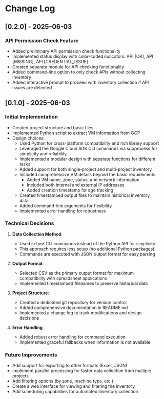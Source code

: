 # Change Log

## [0.2.0] - 2025-06-03

### API Permission Check Feature

- Added preliminary API permission check functionality
- Implemented status display with color-coded indicators: API [OK], API [MISSING], API [CREDENTIAL_ISSUE]
- Created separate module for API checking functionality
- Added command-line option to only check APIs without collecting inventory
- Added interactive prompt to proceed with inventory collection if API issues are detected

## [0.1.0] - 2025-06-03

### Initial Implementation

- Created project structure and basic files
- Implemented Python script to extract VM information from GCP
- Design choices:
  - Used Python for cross-platform compatibility and rich library support
  - Leveraged the Google Cloud SDK CLI commands via subprocess for simplicity and reliability
  - Implemented a modular design with separate functions for different tasks
  - Added support for both single-project and multi-project inventory
  - Included comprehensive VM details beyond the basic requirements:
    - Added VM name, zone, status, and network information
    - Included both internal and external IP addresses
    - Added creation timestamp for age tracking
  - Created timestamped output files to maintain historical inventory data
  - Added command-line arguments for flexibility
  - Implemented error handling for robustness

### Technical Decisions

1. **Data Collection Method**: 
   - Used `gcloud` CLI commands instead of the Python API for simplicity
   - This approach requires less setup (no additional Python packages)
   - Commands are executed with JSON output format for easy parsing

2. **Output Format**:
   - Selected CSV as the primary output format for maximum compatibility with spreadsheet applications
   - Implemented timestamped filenames to preserve historical data

3. **Project Structure**:
   - Created a dedicated git repository for version control
   - Added comprehensive documentation in README.md
   - Implemented a change log to track modifications and design decisions

4. **Error Handling**:
   - Added robust error handling for command execution
   - Implemented graceful fallbacks when information is not available

### Future Improvements

- Add support for exporting to other formats (Excel, JSON)
- Implement parallel processing for faster data collection from multiple projects
- Add filtering options (by zone, machine type, etc.)
- Create a web interface for viewing and filtering the inventory
- Add scheduling capabilities for automated inventory collection

